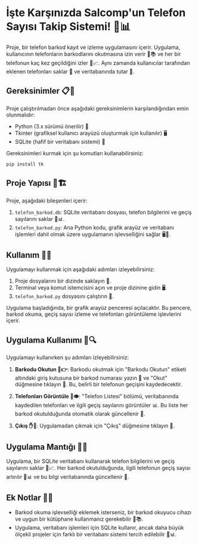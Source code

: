 # İşte Karşınızda Salcomp'un Telefon Sayısı Takip Sistemi! 📱📊

Proje, bir telefon barkod kayıt ve izleme uygulamasını içerir. Uygulama, kullanıcının telefonların barkodlarını okutmasına izin verir 📸📚 ve her bir telefonun kaç kez geçildiğini izler 🔄📈. Aynı zamanda kullanıcılar tarafından eklenen telefonları saklar 📂 ve veritabanında tutar 💾.

## Gereksinimler 📋🔧
Proje çalıştırılmadan önce aşağıdaki gereksinimlerin karşılandığından emin olunmalıdır:

- Python (3.x sürümü önerilir) 🐍
- Tkinter (grafiksel kullanıcı arayüzü oluşturmak için kullanılır) 🖥️
- SQLite (hafif bir veritabanı sistemi) 💼

Gereksinimleri kurmak için şu komutları kullanabilirsiniz:

```
pip install tk
```

## Proje Yapısı 📁🏗️
Proje, aşağıdaki bileşenleri içerir:

1. `telefon_barkod.db`: SQLite veritabanı dosyası, telefon bilgilerini ve geçiş sayılarını saklar 💽📊.
2. `telefon_barkod.py`: Ana Python kodu, grafik arayüz ve veritabanı işlemleri dahil olmak üzere uygulamanın işlevselliğini sağlar 🖥️🐍.

## Kullanım 🚀📝
Uygulamayı kullanmak için aşağıdaki adımları izleyebilirsiniz:

1. Proje dosyalarını bir dizinde saklayın 📂.
2. Terminal veya komut istemcisini açın ve proje dizinine gidin 🖥️.
3. `telefon_barkod.py` dosyasını çalıştırın 🐍.

Uygulama başladığında, bir grafik arayüz penceresi açılacaktır. Bu pencere, barkod okuma, geçiş sayısı izleme ve telefonları görüntüleme işlevlerini içerir.

## Uygulama Kullanımı 📱🔍
Uygulamayı kullanırken şu adımları izleyebilirsiniz:

1. **Barkodu Okutun 📸👉**: Barkodu okutmak için "Barkodu Okutun" etiketi altındaki giriş kutusuna bir barkod numarası yazın 📝 ve "Okut" düğmesine tıklayın 🔄. Bu, belirli bir telefonun geçişini kaydedecektir.

2. **Telefonları Görüntüle 📱👁️**: "Telefon Listesi" bölümü, veritabanında kaydedilen telefonları ve ilgili geçiş sayılarını görüntüler 📊. Bu liste her barkod okutulduğunda otomatik olarak güncellenir 🔄.

3. **Çıkış ✋🚪**: Uygulamadan çıkmak için "Çıkış" düğmesine tıklayın 🏁.

## Uygulama Mantığı 🤖🧠
Uygulama, bir SQLite veritabanı kullanarak telefon bilgilerini ve geçiş sayılarını saklar 💽📈. Her barkod okutulduğunda, ilgili telefonun geçiş sayısı artırılır 🔄📊 ve bu bilgi veritabanında güncellenir 💾.

## Ek Notlar 📝🤔
- Barkod okuma işlevselliği eklemek isterseniz, bir barkod okuyucu cihazı ve uygun bir kütüphane kullanmanız gerekebilir 📸📚.
- Uygulama, veritabanı işlemleri için SQLite kullanır, ancak daha büyük ölçekli projeler için farklı bir veritabanı sistemi tercih edilebilir 💼📊.
